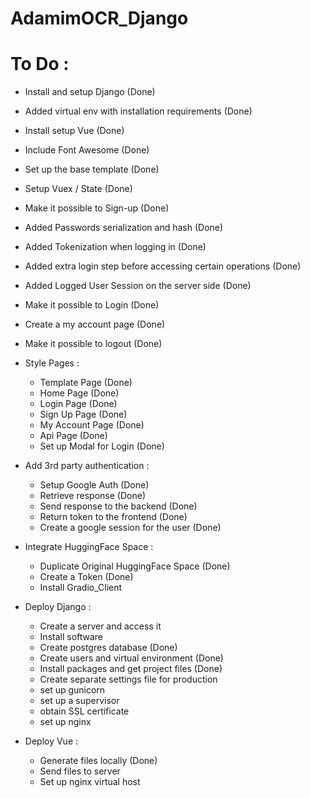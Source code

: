 # AdamimOCR_Django

# To Do :
- Install and setup Django (Done)
- Added virtual env with installation requirements (Done)
- Install setup Vue (Done)
- Include Font Awesome (Done)
- Set up the base template (Done)
- Setup Vuex / State (Done)
- Make it possible to Sign-up (Done)
- Added Passwords serialization and hash (Done)
- Added Tokenization when logging in (Done)
- Added extra login step before accessing certain operations (Done)
- Added Logged User Session on the server side (Done)
- Make it possible to Login (Done)
- Create a my account page (Done)
- Make it possible to logout (Done)

- Style Pages :
    - Template Page (Done)
    - Home Page (Done)
    - Login Page (Done)
    - Sign Up Page (Done)
    - My Account Page (Done)
    - Api Page (Done)
    - Set up Modal for Login (Done)

- Add 3rd party authentication :
    - Setup Google Auth (Done)
    - Retrieve response (Done)
    - Send response to the backend (Done)
    - Return token to the frontend (Done)
    - Create a google session for the user (Done)

- Integrate HuggingFace Space :
    - Duplicate Original HuggingFace Space (Done)
    - Create a Token (Done)
    - Install Gradio_Client 

- Deploy Django :
    - Create a server and access it
    - Install software
    - Create postgres database (Done)
    - Create users and virtual environment (Done)
    - Install packages and get project files (Done)
    - Create separate settings file for production
    - set up gunicorn
    - set up a supervisor
    - obtain SSL certificate
    - set up nginx

- Deploy Vue :
    - Generate files locally (Done)
    - Send files to server
    - Set up nginx virtual host
